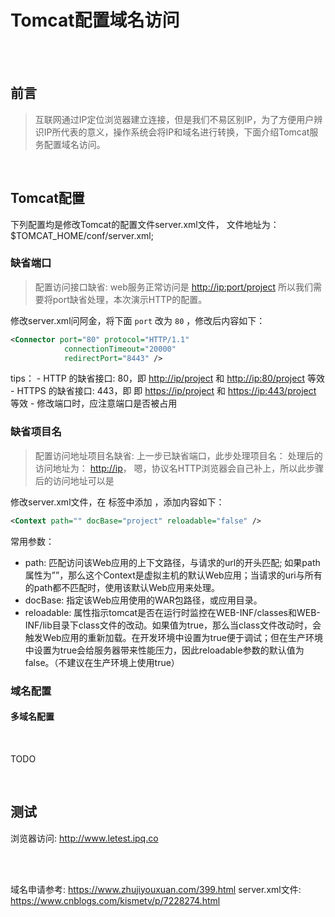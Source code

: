 # Tomcat配置域名访问

</br>
</br>

## 前言

> 互联网通过IP定位浏览器建立连接，但是我们不易区别IP，为了方便用户辨识IP所代表的意义，操作系统会将IP和域名进行转换，下面介绍Tomcat服务配置域名访问。

</br>

## Tomcat配置

下列配置均是修改Tomcat的配置文件server.xml文件， 文件地址为： $TOMCAT_HOME/conf/server.xml;

### 缺省端口

> 配置访问接口缺省: web服务正常访问是 <http://ip:port/project> 所以我们需要将port缺省处理，本次演示HTTP的配置。

修改server.xml问阿金，将下面 `port` 改为 `80` ，修改后内容如下：

```xml
<Connector port="80" protocol="HTTP/1.1"
            connectionTimeout="20000"
            redirectPort="8443" />
```

tips：
    - HTTP 的缺省接口: 80，即 <http://ip/project> 和 <http://ip:80/project> 等效
    - HTTPS 的缺省接口: 443，即 即 <https://ip/project> 和 <https://ip:443/project> 等效
    - 修改端口时，应注意端口是否被占用

### 缺省项目名

> 配置访问地址项目名缺省: 上一步已缺省端口，此步处理项目名： 处理后的访问地址为：  <http://ip>， 嗯，协议名HTTP浏览器会自己补上，所以此步骤后的访问地址可以是 <ip>

修改server.xml文件，在 </Host> 标签中添加 </Context> ，添加内容如下：

```xml
<Context path="" docBase="project" reloadable="false" />
```

常用参数：

- path: 匹配访问该Web应用的上下文路径，与请求的url的开头匹配; 如果path属性为””，那么这个Context是虚拟主机的默认Web应用；当请求的uri与所有的path都不匹配时，使用该默认Web应用来处理。
- docBase: 指定该Web应用使用的WAR包路径，或应用目录。
- reloadable: 属性指示tomcat是否在运行时监控在WEB-INF/classes和WEB-INF/lib目录下class文件的改动。如果值为true，那么当class文件改动时，会触发Web应用的重新加载。在开发环境中设置为true便于调试；但在生产环境中设置为true会给服务器带来性能压力，因此reloadable参数的默认值为false。（不建议在生产环境上使用true）

### 域名配置

#### 多域名配置

</br>

TODO

</br>

## 测试

浏览器访问: <http://www.letest.ipq.co>

</br>
</br>

域名申请参考: <https://www.zhujiyouxuan.com/399.html>
server.xml文件: <https://www.cnblogs.com/kismetv/p/7228274.html>
